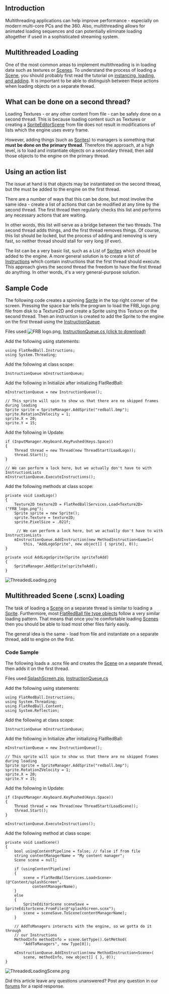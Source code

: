 ## Introduction

Multithreading applications can help improve performance - especially on modern multi-core PCs and the 360. Also, multithreading allows for animated loading sequences and can potentially eliminate loading altogether if used in a sophisticated streaming system.

## Multithreaded Loading

One of the most common areas to implement multithreading is in loading data such as textures or [Scenes](/frb/docs/index.php?title=FlatRedBall.Scene.md "FlatRedBall.Scene"). To understand the process of loading a [Scene](/frb/docs/index.php?title=FlatRedBall.Scene.md "FlatRedBall.Scene"), you should probably first read the tutorial on [instancing, loading, and adding](/frb/docs/index.php?title=FlatRedBallXna:Tutorials:Instantiating,_Loading,_and_Adding.md "FlatRedBallXna:Tutorials:Instantiating, Loading, and Adding"). It is important to be able to distinguish between these actions when loading objects on a separate thread.

## What can be done on a second thread?

Loading Textures - or any other content from file - can be safely done on a second thread. This is because loading content such as Textures or creating a [SpriteEditorScene](/frb/docs/index.php?title=FlatRedBall.Content.SpriteEditorScene.md "FlatRedBall.Content.SpriteEditorScene") from file does not result in modifications of lists which the engine uses every frame.

However, adding things (such as [Sprites](/frb/docs/index.php?title=FlatRedBall.Sprite.md "FlatRedBall.Sprite")) to managers is something that **must be done on the primary thread**. Therefore the approach, at a high level, is to load and instantiate objects on a secondary thread, then add those objects to the engine on the primary thread.

## Using an action list

The issue at hand is that objects may be instantiated on the second thread, but the must be added to the engine on the first thread.

There are a number of ways that this can be done, but most involve the same idea - create a list of actions that can be modified at any time by the second thread. The first thread then regularly checks this list and performs any necessary actions that are waiting.

In other words, this list will serve as a bridge between the two threads. The second thread adds things, and the first thread removes things. Of course, this list should be locked, but the process of adding and removing is very fast, so neither thread should stall for very long (if ever).

The list can be a very basic list, such as a List of [Sprites](/frb/docs/index.php?title=Sprite.md "Sprite") which should be added to the engine. A more general solution is to create a list of [Instructions](/frb/docs/index.php?title=FlatRedBall.Instructions.Instruction.md "FlatRedBall.Instructions.Instruction") which contain instructions that the first thread should execute. This approach gives the second thread the freedom to have the first thread do anything. In other words, it's a very general-purpose solution.

## Sample Code

The following code creates a spinning [Sprite](/frb/docs/index.php?title=FlatRedBall.Sprite.md "FlatRedBall.Sprite") in the top right corner of the screen. Pressing the space bar tells the program to load the FRB_logo.png file from disk to a Texture2D and create a Sprite using this Texture on the second thread. Then an instruction is created to add the Sprite to the engine on the first thread using the [InstructionQueue](/frb/docs/images/8/88/InstructionQueue.cs.md "InstructionQueue.cs").

Files used:![FRB logo.png](/media/migrated_media-FRB_logo.png), [InstructionQueue.cs (click to download)](/frb/docs/images/8/88/InstructionQueue.cs.md "InstructionQueue.cs")

Add the following using statements:

    using FlatRedBall.Instructions;
    using System.Threading;

Add the following at class scope:

    InstructionQueue mInstructionQueue;

Add the following in Initialize after initializing FlatRedBall:

    mInstructionQueue = new InstructionQueue();

    // This sprite will spin to show us that there are no skipped frames during loading
    Sprite sprite = SpriteManager.AddSprite("redball.bmp");
    sprite.RotationZVelocity = 1;
    sprite.X = 20;
    sprite.Y = 15;

Add the following in Update:

    if (InputManager.Keyboard.KeyPushed(Keys.Space))
    {
        Thread thread = new Thread(new ThreadStart(LoadLogo));
        thread.Start();
    }

    // We can perform a lock here, but we actually don't have to with InstructionLists
    mInstructionQueue.ExecuteInstructions();

Add the following methods at class scope:

    private void LoadLogo()
    {
        Texture2D texture2D = FlatRedBallServices.Load<Texture2D>("FRB_logo.png");
        Sprite sprite = new Sprite();
        sprite.Texture = texture2D;
        sprite.PixelSize = .021f;

         // We can perform a lock here, but we actually don't have to with InstructionLists
        mInstructionQueue.AddInstruction(new MethodInstruction<Game1>(
            this, "AddLogoSprite", new object[] { sprite}, 0));
    }

    private void AddLogoSprite(Sprite spriteToAdd)
    {
        SpriteManager.AddSprite(spriteToAdd);
    }

![ThreadedLoading.png](/media/migrated_media-ThreadedLoading.png)

## Multithreaded Scene (.scnx) Loading

The task of loading a [Scene](/frb/docs/index.php?title=FlatRedBall.Scene.md "FlatRedBall.Scene") on a separate thread is similar to loading a [Sprite](/frb/docs/index.php?title=FlatRedBall.Sprite.md "FlatRedBall.Sprite"). Furthermore, most [FlatRedBall file type objects](/frb/docs/index.php?title=FlatRedBall_File_Types.md "FlatRedBall File Types") follow a very similar loading pattern. That means that once you're comfortable loading [Scenes](/frb/docs/index.php?title=FlatRedBall.Scene.md "FlatRedBall.Scene") then you should be able to load most other files fairly easily.

The general idea is the same - load from file and instantiate on a separate thread, add to engine on the first.

### Code Sample

The following loads a .scnx file and creates the [Scene](/frb/docs/index.php?title=FlatRedBall.Scene.md "FlatRedBall.Scene") on a separate thread, then adds it on the first thread.

Files used:[SplashScreen.zip](/frb/docs/images/2/2e/SplashScreen.zip.md "SplashScreen.zip"), [InstructionQueue.cs](/frb/docs/images/8/88/InstructionQueue.cs.md "InstructionQueue.cs")

Add the following using statements:

    using FlatRedBall.Instructions;
    using System.Threading;
    using FlatRedBall.Content;
    using System.Reflection;

Add the following at class scope:

    InstructionQueue mInstructionQueue;

Add the following in Initialize after initializing FlatRedBall:

    mInstructionQueue = new InstructionQueue();

    // This sprite will spin to show us that there are no skipped frames during loading
    Sprite sprite = SpriteManager.AddSprite("redball.bmp");
    sprite.RotationZVelocity = 1;
    sprite.X = 20;
    sprite.Y = 15;

Add the following in Update:

    if (InputManager.Keyboard.KeyPushed(Keys.Space))
    {
        Thread thread = new Thread(new ThreadStart(LoadScene));
        thread.Start();
    }

    mInstructionQueue.ExecuteInstructions();

Add the following method at class scope:

    private void LoadScene()
    {
        bool usingContentPipeline = false; // false if from file
        string contentManagerName = "My content manager";
        Scene scene = null;

        if (usingContentPipeline)
        {
            scene = FlatRedBallServices.Load<Scene>(@"Content/splashScreen",
                contentManagerName);
        }
        else
        {
            SpriteEditorScene sceneSave = SpriteEditorScene.FromFile(@"splashScreen.scnx");
            scene = sceneSave.ToScene(contentManagerName);
        }

        // AddToManagers interacts with the engine, so we gotta do it through
        // our Instructions
        MethodInfo methodInfo = scene.GetType().GetMethod(
            "AddToManagers", new Type[0]);

        mInstructionQueue.AddInstruction(new MethodInstruction<Scene>(
            scene, methodInfo, new object[] { }, 0));
    }

![ThreadedLoadingScene.png](/media/migrated_media-ThreadedLoadingScene.png)

Did this article leave any questions unanswered? Post any question in our [forums](/frb/forum/.md) for a rapid response.
